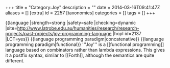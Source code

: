+++
title = "Category:Joy"
description = ""
date = 2014-03-16T09:41:47Z
aliases = []
[extra]
id = 2257
[taxonomies]
categories = []
tags = []
+++

{{language
|strength=strong
|safety=safe
|checking=dynamic
|site=http://www.latrobe.edu.au/humanities/research/research-projects/past-projects/joy-programming-language
|hopl id=2137
|LCT=yes}}
{{language programming paradigm|concatenative}}
{{language programming paradigm|functional}}
'''Joy''' is a [[functional programming]] language based on combinators rather than lambda expressions. This gives it a postfix syntax, similar to [[Forth]], although the semantics are quite different.
